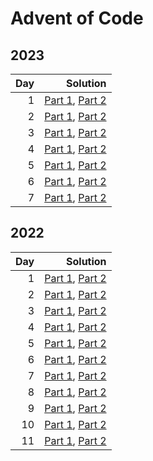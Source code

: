 # Advent of Code

## 2023

| Day |                                                             Solution |
| --: | -------------------------------------------------------------------: |
|   1 | [Part 1](2023/day-01/part_one.py), [Part 2](2023/day-01/part_two.py) |
|   2 | [Part 1](2023/day-02/part_one.py), [Part 2](2023/day-02/part_two.py) |
|   3 | [Part 1](2023/day-03/part_one.py), [Part 2](2023/day-03/part_two.py) |
|   4 | [Part 1](2023/day-04/part_one.py), [Part 2](2023/day-04/part_two.py) |
|   5 | [Part 1](2023/day-05/part_one.py), [Part 2](2023/day-05/part_two.py) |
|   6 | [Part 1](2023/day-06/part_one.py), [Part 2](2023/day-06/part_two.py) |
|   7 | [Part 1](2023/day-07/part_one.py), [Part 2](2023/day-07/part_two.py) |

## 2022

| Day |                                                             Solution |
| --: | -------------------------------------------------------------------: |
|   1 | [Part 1](2022/day-01/part_one.py), [Part 2](2022/day-01/part_two.py) |
|   2 | [Part 1](2022/day-02/part_one.py), [Part 2](2022/day-02/part_two.py) |
|   3 | [Part 1](2022/day-03/part_one.py), [Part 2](2022/day-03/part_two.py) |
|   4 | [Part 1](2022/day-04/part_one.py), [Part 2](2022/day-04/part_two.py) |
|   5 | [Part 1](2022/day-05/part_one.py), [Part 2](2022/day-05/part_two.py) |
|   6 | [Part 1](2022/day-06/part_one.py), [Part 2](2022/day-06/part_two.py) |
|   7 | [Part 1](2022/day-07/part_one.py), [Part 2](2022/day-07/part_two.py) |
|   8 | [Part 1](2022/day-08/part_one.py), [Part 2](2022/day-08/part_two.py) |
|   9 | [Part 1](2022/day-09/part_one.py), [Part 2](2022/day-09/part_two.py) |
|  10 | [Part 1](2022/day-10/part_one.py), [Part 2](2022/day-10/part_two.py) |
|  11 | [Part 1](2022/day-11/part_one.py), [Part 2](2022/day-11/part_two.py) |
